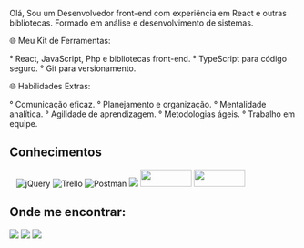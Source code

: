 Olá, Sou um Desenvolvedor front-end com experiência em React e outras bibliotecas. Formado em análise e desenvolvimento de sistemas.

🌐 Meu Kit de Ferramentas:

 ° React, JavaScript, Php e bibliotecas front-end.
 ° TypeScript para código seguro.
 ° Git para versionamento.

🌐 Habilidades Extras:

° Comunicação eficaz.
° Planejamento e organização.
° Mentalidade analítica.
° Agilidade de aprendizagem.
° Metodologias ágeis.
° Trabalho em equipe.

## Conhecimentos
   
<img src="https://camo.githubusercontent.com/d63d473e728e20a286d22bb2226a7bf45a2b9ac6c72c59c0e61e9730bfe4168c/68747470733a2f2f696d672e736869656c64732e696f2f62616467652f48544d4c352d4533344632363f7374796c653d666f722d7468652d6261646765266c6f676f3d68746d6c35266c6f676f436f6c6f723d7768697465" alt="" data-canonical-src="https://img.shields.io/badge/HTML5-E34F26?style=for-the-badge&amp;logo=html5&amp;logoColor=white" style="max-width: 100%;"> <img src="https://camo.githubusercontent.com/3a0f693cfa032ea4404e8e02d485599bd0d192282b921026e89d271aaa3d7565/68747470733a2f2f696d672e736869656c64732e696f2f62616467652f435353332d3135373242363f7374796c653d666f722d7468652d6261646765266c6f676f3d63737333266c6f676f436f6c6f723d7768697465" alt="" data-canonical-src="https://img.shields.io/badge/CSS3-1572B6?style=for-the-badge&amp;logo=css3&amp;logoColor=white" style="max-width: 100%;"> <img src="https://camo.githubusercontent.com/b13ed67c809178963ce9d538175b02649800772be1ce0cb02da5879e5614e236/68747470733a2f2f696d672e736869656c64732e696f2f62616467652f426f6f7473747261702d3536334437433f7374796c653d666f722d7468652d6261646765266c6f676f3d626f6f747374726170266c6f676f436f6c6f723d7768697465" alt="" data-canonical-src="https://img.shields.io/badge/Bootstrap-563D7C?style=for-the-badge&amp;logo=bootstrap&amp;logoColor=white" style="max-width: 100%;"> <img src="https://img.shields.io/badge/jquery-%230769AD.svg?style=for-the-badge&amp;logo=jquery&amp;logoColor=white" alt="jQuery"> <img src="https://img.shields.io/badge/Trello-%23026AA7.svg?style=for-the-badge&amp;logo=Trello&amp;logoColor=white" alt="Trello"> <img src="https://img.shields.io/badge/Postman-FF6C37?style=for-the-badge&amp;logo=postman&amp;logoColor=white" alt="Postman"> <img src="https://camo.githubusercontent.com/3babc94d778f96441b3a66615fb5ee88c6ed04f174ed49b04df92b071a7d0e80/68747470733a2f2f696d672e736869656c64732e696f2f62616467652f72656163742d2532333230323332612e7376673f7374796c653d666f722d7468652d6261646765266c6f676f3d7265616374266c6f676f436f6c6f723d253233363144414642" style="max-width: 100%;"> 
<img loading="typescript" src="https://img.shields.io/badge/materialize-ee6e73?style=for-the-badge&amp;logo=javascript&amp;logoColor=F7DF1E" width="90" height="30"/> 
<img loading="typescript" src="https://img.shields.io/badge/typescript-323330?style=for-the-badge&amp;logo=javascript&amp;logoColor=F7DF1E" width="90" height="30"/> 
          


  

## Onde me encontrar:

<div>
<a href="https://www.instagram.com/romario_lima99/" target="_blank"><img src="https://img.shields.io/badge/-Instagram-%23E4405F?style=for-the-badge&logo=instagram&logoColor=white" target="_blank"></a>
<a href = "mailto:devromariolima@gmail.com"><img src="https://img.shields.io/badge/Gmail-D14836?style=for-the-badge&logo=gmail&logoColor=white" target="_blank"></a>
<a href="https://www.linkedin.com/in/romariolima99/" target="_blank"><img src="https://img.shields.io/badge/-LinkedIn-%230077B5?style=for-the-badge&logo=linkedin&logoColor=white" target="_blank"></a>   
</div>
